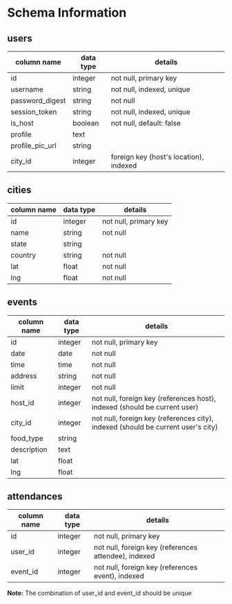 # Schema Information

## users
column name     | data type | details
----------------|-----------|-----------------------
id              | integer   | not null, primary key
username        | string    | not null, indexed, unique
password_digest | string    | not null
session_token   | string    | not null, indexed, unique
is_host         | boolean   | not null, default: false
profile         | text      |
profile_pic_url | string    |
city_id         | integer   | foreign key (host's location), indexed

## cities
column name | data type | details
------------|-----------|-----------------------
id          | integer   | not null, primary key
name        | string    | not null
state       | string    |
country     | string    | not null
lat         | float     | not null
lng         | float     | not null

## events
column name | data type | details
------------|-----------|-----------------------
id          | integer   | not null, primary key
date        | date      | not null
time        | time      | not null
address    | string    | not null
limit       | integer   | not null
host_id     | integer   | not null, foreign key (references host), indexed (should be current user)
city_id     | integer   | not null, foreign key (references city), indexed (should be current user's city)
food_type   | string    |
description | text      |
lat         | float     |
lng         | float     |

## attendances
column name | data type | details
------------|-----------|-----------------------
id          | integer   | not null, primary key
user_id     | integer   | not null, foreign key (references attendee), indexed
event_id    | integer   | not null, foreign key (references event), indexed

**Note:** The combination of user_id and event_id should be unique
